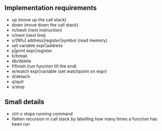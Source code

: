 ## Implementation requirements

* up (move up the call stack)
* down (move down the call stack)
* ni/nexti (next instruction)
* n/next (next line)
* x/[Nfu] address|register|symbol (read memory)
* set variable expr|address
* p|print expr|register
* b/break
* db/delete
* f/finish (run function till the end)
* w/watch expr|variable (set watchpoint on expr)
* d/detach
* q/quit
* s/stop

## Small details

* ctrl-c stops running command
* flatten recursion in call stack by labelling how many times a function has been run
